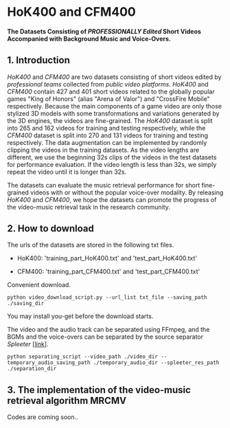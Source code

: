 # HoK400 and CFM400

#### The Datasets Consisting of *PROFESSIONALLY Edited* Short Videos Accompanied with Background Music and Voice-Overs. 

## 1. Introduction

*HoK400* and *CFM400* are two datasets consisting of short videos edited by *professional teams* collected from *public video platforms*. *HoK400* and *CFM400* contain 427 and 401 short videos related to the globally popular games "King of Honors" (alias "Arena of Valor") and "CrossFire Mobile" respectively. Because the main components of a game video are only those stylized 3D models with some transformations and variations generated by the 3D engines, the videos are fine-grained. The *HoK400* dataset is split into 265 and 162 videos for training and testing respectively, while the *CFM400* dataset is split into 270 and 131 videos for training and testing respectively. The data augmentation can be implemented by randomly clipping the videos in the training datasets. As the video lengths are different, we use the beginning 32s clips of the videos in the test datasets for performance evaluation. If the video length is less than 32s, we simply repeat the video until it is longer than 32s.  

The datasets can evaluate the music retrieval performance for short fine-grained videos with or without the popular voice-over modality. By releasing *HoK400* and *CFM400*, we hope the datasets can promote the progress of the video-music retrieval task in the research community.



## 2. How to download

The urls of the datasets are stored in the following txt files.

* HoK400: 'training_part_HoK400.txt'  and  'test_part_HoK400.txt'

* CFM400: 'training_part_CFM400.txt' and 'test_part_CFM400.txt' 

Convenient download.

```
python video_download_script.py --url_list txt_file --saving_path ./saving_dir
```

You may install you-get before the download starts. 

The video and the audio track can be separated using FFmpeg, and the BGMs and the voice-overs can be separated by the source separator *Spleeter* [[link](https://github.com/deezer/spleeter)]. 
```
python separating_script --video_path ./video_dir --temporary_audio_saving_path ./temporary_audio_dir --spleeter_res_path  ./separation_dir
```

## 3. The implementation of the video-music retrieval algorithm MRCMV

Codes are coming soon..









